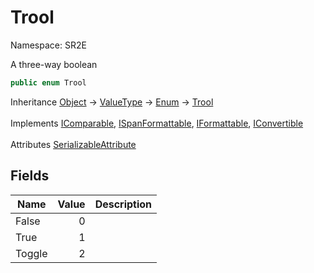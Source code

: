 # Trool

Namespace: SR2E

A three-way boolean

```csharp
public enum Trool
```

Inheritance [Object](https://docs.microsoft.com/en-us/dotnet/api/system.object) → [ValueType](https://docs.microsoft.com/en-us/dotnet/api/system.valuetype) → [Enum](https://docs.microsoft.com/en-us/dotnet/api/system.enum) → [Trool](/docs/dev/api/sr2e/trool)<br></br>
Implements [IComparable](https://docs.microsoft.com/en-us/dotnet/api/system.icomparable), [ISpanFormattable](https://docs.microsoft.com/en-us/dotnet/api/system.ispanformattable), [IFormattable](https://docs.microsoft.com/en-us/dotnet/api/system.iformattable), [IConvertible](https://docs.microsoft.com/en-us/dotnet/api/system.iconvertible)<br></br>
Attributes [SerializableAttribute](https://docs.microsoft.com/en-us/dotnet/api/system.serializableattribute)

## Fields

| Name | Value | Description |
| --- | --: | --- |
| False | 0 |  |
| True | 1 |  |
| Toggle | 2 |  |
